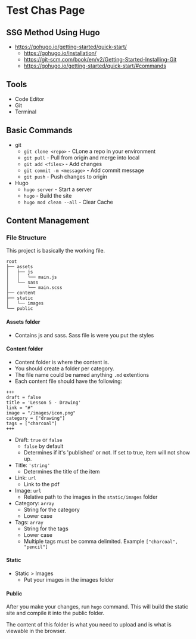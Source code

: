 # Test Chas Page

## SSG Method Using Hugo

- https://gohugo.io/getting-started/quick-start/
  - https://gohugo.io/installation/
  - https://git-scm.com/book/en/v2/Getting-Started-Installing-Git
  - https://gohugo.io/getting-started/quick-start/#commands
    
## Tools

- Code Editor
- Git
- Terminal

## Basic Commands

- git
  - `git clone <repo>` - CLone a repo in your environment
  - `git pull` - Pull from origin and merge into local
  - `git add <files>` - Add changes
  - `git commit -m <message>` - Add commit message
  - `git push` - Push changes to origin
- Hugo
  - `hugo server` - Start a server
  - `hugo` - Build the site
  - `hugo mod clean --all` - Clear Cache


## Content Management

### File Structure

This project is basically the working file.

```
root
├── assets
│   ├── js
│   │   └── main.js
│   └── sass
│       └── main.scss
├── content
├── static
│   └── images
└── public
```

#### Assets folder 

- Contains js and sass. Sass file is were you put the styles

#### Content folder

- Content folder is where the content is. 
- You should create a folder per category.
- The file name could be named anything `.md` extentions
- Each content file should have the following:
  
```
+++
draft = false
title = 'Lesson 5 - Drawing'
link = "#"
image = "/images/icon.png"
category = ["drawing"]
tags = ["charcoal"]
+++
```

- Draft: `true` or `false`
  - `false` by default
  - Determines if it's 'published' or not. If set to true, item will not show up.
- Title: `'string'`
  - Determines the title of the item
- Link:  `url`
  - Link to the pdf
- Image: `url`
  - Relative path to the images in the `static/images` folder
- Category: `array`
  - String for the category
  - Lower case
- Tags: `array`
  - String for the tags
  - Lower case
  - Multiple tags must be comma delimited. Example `["charcoal", "pencil"]`

#### Static

- Static >  Images 
  - Put your images in the images folder

#### Public

After you make your changes, run `hugo` command. This will build the static site and compile it into the public folder.

The content of this folder is what you need to upload and is what is viewable in the browser.
